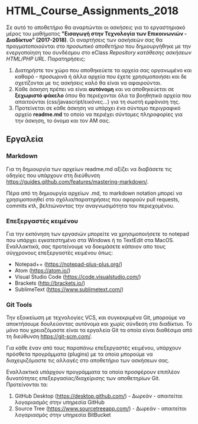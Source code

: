 # HTML_Course_Assignments_2018

Σε αυτό το αποθετήριο θα αναρτώνται οι ασκήσεις για το εργαστηριακό μέρος του μαθήματος **"Εισαγωγή στην Τεχνολογία των Eπικοινωνιών - Διαδίκτυο"  (2017-2018)**. Οι αναρτήσεις των ασκήσεών σας θα πραγματοποιούνται στο *προσωπικό αποθετήριο* που δημιουργήθηκε με την ενεργοποίηση του συνδέσμου στο eClass *Repository κατάθεσης ασκήσεων HTML/PHP URL*. Παρατηρήσεις:

1. Διατηρήστε τον χώρο που αποθηκεύετε τα αρχεία σας οργανωμένο και καθαρό - προσωρινά ή άλλα αρχεία που έχετε χρησιμοποιήσει και δε σχετίζονται με τις ασκήσεις καλό θα είναι να αφαιρούνται.
2. Kάθε άσκηση πρέπει να είναι **αυτόνομη** και να αποθηκεύεται σε **ξεχωριστό φάκελο** όπου θα περιέχονται όλα τα βοηθητικά  αρχεία που απαιτούνται (css/javascript/εικόνες...) για τη σωστή εμφάνιση της.
3. Προτείνεται σε κάθε άσκηση να υπάρχει ένα σύντομο περιγραφικό αρχείο **readme.md** το οποίο να περιέχει σύντομες πληροφορίες για την άσκηση, το όνομα και τον ΑΜ σας.

## Εργαλεία

### Markdown
Για τη δημιουργία των αρχείων readme.md αξίζει να διαβάσετε τις οδηγίες που υπάρχουν στη διεύθυνση https://guides.github.com/features/mastering-markdown/.

Πέρα από τη δημιουργία αρχείων .md, το markdown notation μπορεί να χρησιμοποιηθεί στο σχόλια/παρατηρήσεις που αφορούν pull requests, commits κτλ, βελτιώνοντας την αναγνωσιμότητα του περιεχομένου.

### Επεξεργαστές κειμένου
Για την εκπόνηση των εργασιών μπορείτε να χρησιμοποιήσετε το notepad που υπάρχει εγκατεστημένο στα Windows ή το TextEdit στα MacOS.
Εναλλακτικά, σας προτείνουμε να δοκιμάσετε κάποιον απο τους σύγχρονους επεξεργαστές κειμένου όπως:

- Notepad++ (https://notepad-plus-plus.org/)
- Atom (https://atom.io/)
- Visual Studio Code (https://code.visualstudio.com/)
- Brackets (http://brackets.io/)
- SublimeText (https://www.sublimetext.com/)

### Git Tools
Την εξοικείωση με τεχνολογίες VCS, και συγκεκριμένα Git, μπορούμε να αποκτήσουμε δουλεύοντας αυτόνομα  και χωρίς σύνδεση στο διαδίκτυο. Το μόνο που χρειαζόμαστε είναι τα εργαλεία Git τα οποία είναι διαθέσιμα από τη διεύθυνση https://git-scm.com/. 

Για κάθε έναν από τους παραπάνω επεξεργαστές κειμένου, υπάρχουν πρόσθετα προγράμματα (plugins) με τα οποία μπορούμε να διαχειριζόμαστε τις αλλαγές στο αποθετήριο των ασκήσεων σας.

Εναλλακτικά υπάρχουν προγράμματα τα οποία προσφέρουν επιπλέον δυνατότητες επεξεργασίας/διαχείρισης των αποθετηρίων Git. Προτείνονται τα:

1. GitHub Desktop (https://desktop.github.com/) - Δωρεάν - απαιτείται λογαριασμός στην υπηρεσία GitHub
2. Source Tree (https://www.sourcetreeapp.com/) - Δωρεάν - απαιτείται λογαριασμός στην υπηρεσία BitBucket 


